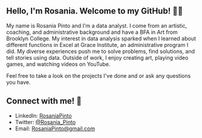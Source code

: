## Hello, I'm Rosania. Welcome to my GitHub! 👋🏼

My name is Rosania Pinto and I'm a data analyst. I come from an artistic, coaching, and administrative background and have a BFA in Art from Brooklyn College. My interest in data analysis sparked when I learned about different functions in Excel at Grace Institute, an administrative program I did. My diverse experiences push me to solve problems, find solutions, and tell stories using data. Outside of work, I enjoy creating art, playing video games, and watching videos on YouTube. 

Feel free to take a look on the projects I've done and or ask any questions you have. 

## Connect with me! 💬

- LinkedIn: <a href="https://www.linkedin.com/in/rosaniapinto/">RosaniaPinto</a>
- Twitter: <a href="https://twitter.com/Rosania_Pinto">@Rosania_Pinto</a>
- Email: RosaniaPinto@gmail.com

<!--
**RosaniaPinto/RosaniaPinto** is a ✨ _special_ ✨ repository because its `README.md` (this file) appears on your GitHub profile.

Here are some ideas to get you started:

- 🔭 I’m currently working on ...
- 🌱 I’m currently learning ...
- 👯 I’m looking to collaborate on ...
- 🤔 I’m looking for help with ...
- 💬 Ask me about ...
- 📫 How to reach me: ...
- 😄 Pronouns: ...
- ⚡ Fun fact: ...
-->
